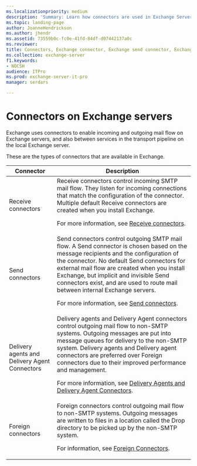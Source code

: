 ```yaml
---
ms.localizationpriority: medium
description: 'Summary: Learn how connectors are used in Exchange Server 2016 or Exchange Server 2019 for incoming and outgoing mail flow in your organization.'
ms.topic: landing-page
author: JoanneHendrickson
ms.author: jhendr
ms.assetid: 73559b0c-fc0e-41fd-84df-d07442137a0c
ms.reviewer:
title: Connectors, Exchange connector, Exchange send connector, Exchange receive connector
ms.collection: exchange-server
f1.keywords:
- NOCSH
audience: ITPro
ms.prod: exchange-server-it-pro
manager: serdars

---
```


# Connectors on Exchange servers

Exchange uses connectors to enable incoming and outgoing mail flow on Exchange servers, and also between services in the transport pipeline on the local Exchange server.

These are the types of connectors that are available in Exchange.

|Connector|Description|
|---|---|
|Receive connectors|Receive connectors control incoming SMTP mail flow. They listen for incoming connections that match the configuration of the connector. Multiple default Receive connectors are created when you install Exchange. <p> For more information, see [Receive connectors](receive-connectors.md).|
|Send connectors|Send connectors control outgoing SMTP mail flow. A Send connector is chosen based on the message recipients and the configuration of the connector. No default Send connectors for external mail flow are created when you install Exchange, but implicit and invisible Send connectors exist, and are used to route mail between internal Exchange servers. <p> For more information, see [Send connectors](send-connectors.md).|
|Delivery agents and Delivery Agent Connectors|Delivery agents and Delivery Agent connectors control outgoing mail flow to non-SMTP systems. Outgoing messages are put into message queues for delivery to the non-SMTP system. Delivery agents and Delivery agent connectors are preferred over Foreign connectors due to their improved performance and management. <p> For more information, see [Delivery Agents and Delivery Agent Connectors](../../../ExchangeServer2013/delivery-agents-and-delivery-agent-connectors-exchange-2013-help.md).|
|Foreign connectors|Foreign connectors control outgoing mail flow to non-SMTP systems. Outgoing messages are written to files in a location called the Drop directory to be picked up by the non-SMTP system. <p> For information, see [Foreign Connectors](../../../ExchangeServer2013/foreign-connectors-exchange-2013-help.md).|
